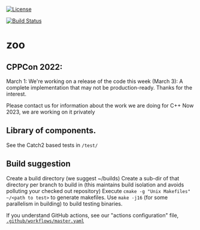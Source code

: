 [![License](https://img.shields.io/badge/license-MIT-blue.svg)](https://opensource.org/licenses/MIT)	

[![Build Status](https://travis-ci.com/thecppzoo/zoo.svg?branch=master)](https://travis-ci.com/thecppzoo/zoo)

# zoo

## CPPCon 2022:
March 1: We're working on a release of the code this week (March 3): A complete implementation that may not be production-ready.  Thanks for the interest.

Please contact us for information about the work we are doing for C++ Now 2023, we are working on it privately

## Library of components.

See the Catch2 based tests in
`/test/`

## Build suggestion

Create a build directory (we suggest ~/builds)
Create a sub-dir of that directory per branch to build in (this maintains build isolation and avoids polluting your checked out repository)
Execute `cmake -g "Unix Makefiles" ~/<path to test>` to generate makefiles.
Use `make -j16` (for some parallelism in building) to build testing binaries.

If you understand GitHub actions, see our "actions configuration" file, [`.github/workflows/master.yaml`](https://github.com/thecppzoo/zoo/blob/master/.github/workflows/master.yaml)
